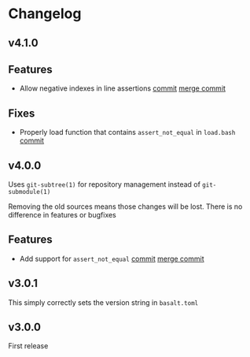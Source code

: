# Changelog

## v4.1.0

## Features

- Allow negative indexes in line assertions [commit](https://github.com/hyperupcall/bats-assert/commit/6ba332f34526819d06461704c57b7642f0f1e024) [merge commit](https://github.com/hyperupcall/bats-all/commit/545ad58c0224227739b470a5afcd5c53b2a96d75)

## Fixes

- Properly load function that contains `assert_not_equal` in `load.bash` [commit](https://github.com/hyperupcall/bats-all/commit/dbf8040164603351bb621e5b5b2090bfea9684db)

## v4.0.0

Uses `git-subtree(1)` for repository management instead of `git-submodule(1)`

Removing the old sources means those changes will be lost. There is no difference in features or bugfixes

## Features

- Add support for `assert_not_equal` [commit]([38bfbf61443c046acf91b678a5a8eb5a0ab13000](https://github.com/hyperupcall/bats-assert/commit/38bfbf61443c046acf91b678a5a8eb5a0ab13000)) [merge commit](https://github.com/hyperupcall/bats-all/commit/d0a44dd2db7c75fbd510834c7bc056ec313abc9e)

## v3.0.1

This simply correctly sets the version string in `basalt.toml`

## v3.0.0

First release
